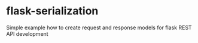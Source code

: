 # flask-serialization
Simple example how to create request and response models for flask REST API development
